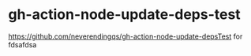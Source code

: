 # gh-action-node-update-deps-test
https://github.com/neverendingqs/gh-action-node-update-depsTest for 
fdsafdsa
